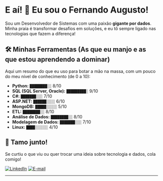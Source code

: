 # E aí! 👋 Eu sou o Fernando Augusto!

Sou um Desenvolvedor de Sistemas com uma paixão **gigante por dados**. Minha praia é transformar desafios em soluções, e eu tô sempre ligado nas tecnologias que fazem a diferença!

## 🛠️ Minhas Ferramentas (As que eu manjo e as que estou aprendendo a dominar)

Aqui um resumo do que eu uso para botar a mão na massa, com um pouco do meu nível de conhecimento (de 0 a 10):

* **Python:** `████████░░` 8/10
* **SQL (SQL Server, Oracle):** `█████████░` 9/10
* **C#:** `███████░░░` 7/10
* **ASP.NET:** `██████░░░░` 6/10
* **MongoDB:** `█████░░░░░` 5/10
* **ETL:** `████████░░` 8/10
* **Análise de Dados:** `████████░░` 8/10
* **Modelagem de Dados:** `███████░░░` 7/10
* **Linux:** `████░░░░░░` 4/10

## 💬 Tamo junto!

Se curtiu o que viu ou quer trocar uma ideia sobre tecnologia e dados, cola comigo!

[![LinkedIn](https://img.shields.io/badge/LinkedIn-0077B5?style=for-the-badge&logo=linkedin&logoColor=white)](https://br.linkedin.com/in/fernando-augusto-8aa4271a7)
[![E-mail](https://img.shields.io/badge/Gmail-D14836?style=for-the-badge&logo=gmail&logoColor=white)](mailto:nando.dev.08.21@gmail.com)

---